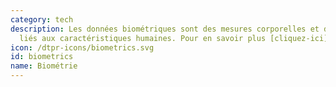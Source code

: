```yaml
---
category: tech
description: Les données biométriques sont des mesures corporelles et des calculs
  liés aux caractéristiques humaines. Pour en savoir plus [cliquez-ici](https://fr.wikipedia.org/wiki/Biométrie)
icon: /dtpr-icons/biometrics.svg
id: biometrics
name: Biométrie
---
```

